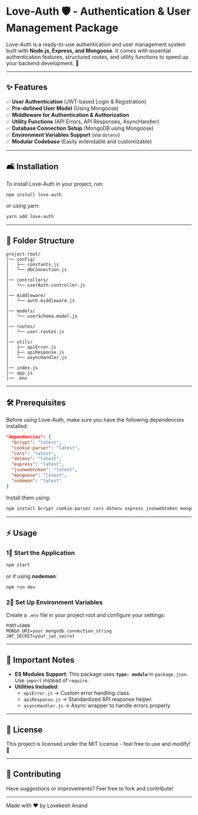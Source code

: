 # Love-Auth 🛡️ - Authentication & User Management Package

Love-Auth is a ready-to-use authentication and user management system built with **Node.js, Express, and Mongoose**. It comes with essential authentication features, structured routes, and utility functions to speed up your backend development. 🚀

---

## ✨ Features

✅ **User Authentication** (JWT-based Login & Registration)  
✅ **Pre-defined User Model** (Using Mongoose)  
✅ **Middleware for Authentication & Authorization**  
✅ **Utility Functions** (API Errors, API Responses, AsyncHandler)  
✅ **Database Connection Setup** (MongoDB using Mongoose)  
✅ **Environment Variables Support** (via `dotenv`)  
✅ **Modular Codebase** (Easily extendable and customizable)  

---

## 🛋️ Installation

To install Love-Auth in your project, run:

```sh
npm install love-auth
```

or using yarn:

```sh
yarn add love-auth
```

---

## 💂 Folder Structure

```
project-root/
│── config/
│   ├── constants.js
│   └── dbConnection.js
│
│── controllers/
│   └── userAuth.controller.js
│
│── middleware/
│   └── auth.middleware.js
│
│── models/
│   └── userSchema.model.js
│
│── routes/
│   └── user.routes.js
│
│── utils/
│   ├── apiError.js
│   ├── apiResponse.js
│   └── asyncHandler.js
│
│── index.js
│── app.js
│── .env
```

---

## 🛠️ Prerequisites

Before using Love-Auth, make sure you have the following dependencies installed:

```json
"dependencies": {
  "bcrypt": "latest",
  "cookie-parser": "latest",
  "cors": "latest",
  "dotenv": "latest",
  "express": "latest",
  "jsonwebtoken": "latest",
  "mongoose": "latest",
  "nodemon": "latest"
}
```

Install them using:

```sh
npm install bcrypt cookie-parser cors dotenv express jsonwebtoken mongoose nodemon
```

---

## ⚡ Usage

### 1⃣ Start the Application

```sh
npm start
```

or if using **nodemon**:

```sh
npm run dev
```

### 2⃣ Set Up Environment Variables

Create a `.env` file in your project root and configure your settings:

```
PORT=5000
MONGO_URI=your_mongodb_connection_string
JWT_SECRET=your_jwt_secret
```

---

## 📌 Important Notes

- **ES Modules Support**: This package uses **`type: module`** in `package.json`. Use `import` instead of `require`.
- **Utilities Included**:
  - `apiError.js` → Custom error handling class.
  - `apiResponse.js` → Standardized API response helper.
  - `asyncHandler.js` → Async wrapper to handle errors properly.

---

## 📝 License

This project is licensed under the MIT License - feel free to use and modify! 📝

---

## 🚀 Contributing

Have suggestions or improvements? Feel free to fork and contribute!

---

Made with ❤️ by Lovekesh Anand
